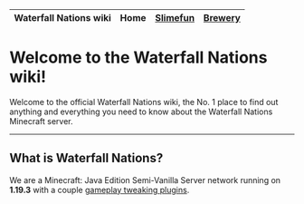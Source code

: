 | Waterfall Nations wiki | **Home** | [Slimefun](slimefun/index.md) | [Brewery](brewery/index.md) |
|:-|:-:|:-:|:-:|

Welcome to the Waterfall Nations wiki!
======================================

Welcome to the official Waterfall Nations wiki, the No. 1 place to find out anything and everything you need to know about the Waterfall Nations Minecraft server.

***

## What is Waterfall Nations?

We are a Minecraft: Java Edition Semi-Vanilla Server network running on **1.19.3** with a couple [gameplay tweaking plugins](#Features). 
